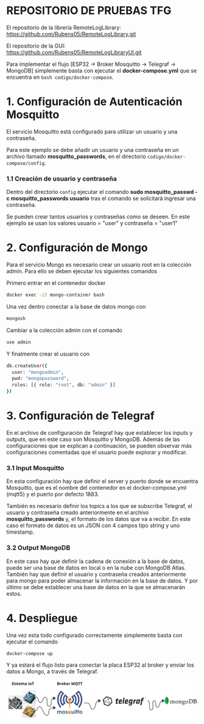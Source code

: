 # REPOSITORIO DE PRUEBAS TFG

El repositorio de la librería RemoteLogLibrary: 
https://github.com/Rubens05/RemoteLogLibrary.git

El repositorio de la GUI: \
https://github.com/Rubens05/RemoteLogLibraryUI.git

Para implementar el flujo [ESP32 -> Broker Mosquitto -> Telegraf -> MongoDB] simplemente basta con ejecutar el **docker-compose.yml** que se encuentra en ``` bash codigo/docker-compose ```.

# 1. Configuración de Autenticación Mosquitto
El servicio Mosquitto está configurado para utilizar un usuario y una contraseña.

Para este ejemplo se debe añadir un usuario y una contraseña en un archivo llamado **mosquitto_passwords**, en el directorio ```codigo/docker-compose/config```.

### 1.1 Creación de usuario y contraseña

Dentro del directorio ``config`` ejecutar el comando  **sudo mosquitto_passwd -c mosquitto_passwords usuario**
tras el comando se solicitará ingresar una contraseña.

Se pueden crear tantos usuarios y contraseñas como se deseen. En este ejemplo se usan los valores usuario = "user" y contraseña = "user1"

# 2. Configuración de Mongo
Para el servicio Mongo es necesario crear un usuario root en la colección admin. Para ello se deben ejecutar los siguientes comandos

Primero entrar en el contenedor docker
```bash 
docker exec -it mongo-container bash
```

Una vez dentro conectar a la base de datos mongo con
```bash
mongosh
```

Cambiar a la colección admin con el comando
```bash
use admin
```

Y finalmente crear el usuario con

```bash
db.createUser({
  user: "mongoadmin",
  pwd: "mongopassword",
  roles: [{ role: "root", db: "admin" }]
})
```

# 3. Configuración de Telegraf

En el archivo de configuración de Telegraf hay que establecer los inputs y outputs, que en este caso son Mosquitto y MongoDB. Además de las configuraciones que se explican a continuación, se pueden observar más configuraciones comentadas que el usuario puede explorar y modificar.

### 3.1 Input Mosquitto

En esta configuración hay que definir el server y puerto donde se encuentra Mosquitto, que es el nombre del contenedor en el docker-compose.yml (mqtt5) y el puerto por defecto 1883.

También es necesario definir los topics a los que se subscribe Telegraf, el usuario y contraseña creado anteriormente en el archivo **mosquitto_passwords** y, el formato de los datos que va a recibir. En este caso el formato de datos es un JSON con 4 campos tipo string y uno timestamp.

### 3.2 Output MongoDB
En este caso hay que definir la cadena de conexión a la base de datos, puede ser una base de datos en local o en la nube con MongoDB Atlas. También hay que definir el usuario y contraseña creados anteriormente para mongo para poder almacenar la información en la base de datos. Y por último se debe establecer una base de datos en la que se almacenarán estos.


# 4. Despliegue 
Una vez esta todo configurado correctamente simplemente basta con ejecutar el comando

```bash
docker-compose up
```

Y ya estará el flujo listo para conectar la placa ESP32 al broker y enviar los datos a Mongo, a través de Telegraf.


![Flujo ESP32 -> MQTT -> Telegraf -> MongoDB](/utils/Flujomqtt.jpg)
